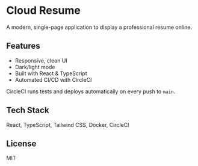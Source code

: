 # Cloud Resume

A modern, single-page application to display a professional resume online.

## Features
- Responsive, clean UI
- Dark/light mode
- Built with React & TypeScript
- Automated CI/CD with CircleCI



CircleCI runs tests and deploys automatically on every push to `main`.

## Tech Stack
React, TypeScript, Tailwind CSS, Docker, CircleCI

## License
MIT
